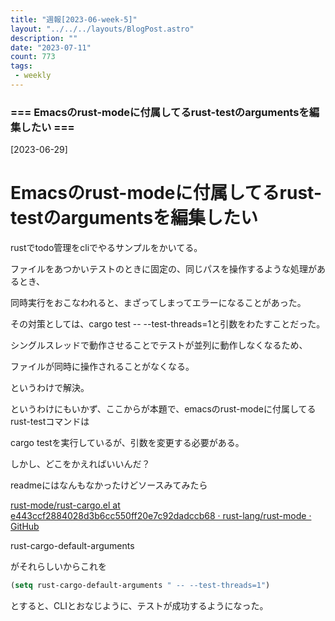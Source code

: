```yaml
---
title: "週報[2023-06-week-5]"
layout: "../../../layouts/BlogPost.astro"
description: ""
date: "2023-07-11"
count: 773
tags:
 - weekly
---
```





### === Emacsのrust-modeに付属してるrust-testのargumentsを編集したい ===

[2023-06-29]

# Emacsのrust-modeに付属してるrust-testのargumentsを編集したい

rustでtodo管理をcliでやるサンプルをかいてる。

ファイルをあつかいテストのときに固定の、同じパスを操作するような処理があるとき、

同時実行をおこなわれると、まざってしまってエラーになることがあった。

その対策としては、cargo test  -- --test-threads=1と引数をわたすことだった。

シングルスレッドで動作させることでテストが並列に動作しなくなるため、

ファイルが同時に操作されることがなくなる。

というわけで解決。

というわけにもいかず、ここからが本題で、emacsのrust-modeに付属してるrust-testコマンドは

cargo testを実行しているが、引数を変更する必要がある。

しかし、どこをかえればいいんだ？

readmeにはなんもなかったけどソースみてみたら

[rust-mode/rust-cargo.el at e443ccf2884028d3b6cc550ff20e7c92dadccb68 · rust-lang/rust-mode · GitHub](https://github.com/rust-lang/rust-mode/blob/e443ccf2884028d3b6cc550ff20e7c92dadccb68/rust-cargo.el#L106)

rust-cargo-default-arguments

がそれらしいからこれを

```lisp
(setq rust-cargo-default-arguments " -- --test-threads=1")
```

とすると、CLIとおなじように、テストが成功するようになった。
